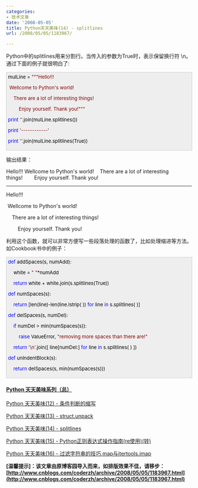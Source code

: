 ```yaml
---
categories:
- 技术文章
date: '2008-05-05'
title: Python天天美味(14) - splitlines
url: /2008/05/05/1183967/

---
```



Python中的splitlines用来分割行。当传入的参数为True时，表示保留换行符 \n。通过下面的例子就很明白了:

<div style="border: 1px solid #cccccc; padding: 4px 5px 4px 4px; background-color: #eeeeee; font-size: 13px; width: 98%;"><span style="color: #000000;">mulLine&nbsp;</span><span style="color: #000000;">=</span><span style="color: #000000;">&nbsp;</span><span style="color: #800000;">"""</span><span style="color: #800000;">Hello!!!

&nbsp;Wellcome&nbsp;to&nbsp;Python's&nbsp;world!

&nbsp;&nbsp;&nbsp;&nbsp;There&nbsp;are&nbsp;a&nbsp;lot&nbsp;of&nbsp;interesting&nbsp;things!

&nbsp;&nbsp;&nbsp;&nbsp;&nbsp;&nbsp;&nbsp;&nbsp;Enjoy&nbsp;yourself.&nbsp;Thank&nbsp;you!</span><span style="color: #800000;">"""</span><span style="color: #000000;">



</span><span style="color: #0000ff;">print</span><span style="color: #000000;">&nbsp;</span><span style="color: #800000;">''</span><span style="color: #000000;">.join(mulLine.splitlines())

</span><span style="color: #0000ff;">print</span><span style="color: #000000;">&nbsp;</span><span style="color: #800000;">'</span><span style="color: #800000;">------------</span><span style="color: #800000;">'</span><span style="color: #000000;">

</span><span style="color: #0000ff;">print</span><span style="color: #000000;">&nbsp;</span><span style="color: #800000;">''</span><span style="color: #000000;">.join(mulLine.splitlines(True))</span></div>

输出结果：

Hello!!! Wellcome to Python's world!&nbsp;&nbsp;&nbsp; There are a lot of interesting things!&nbsp;&nbsp;&nbsp;&nbsp;&nbsp;&nbsp;&nbsp; Enjoy yourself. Thank you!

------------

Hello!!!

&nbsp;Wellcome to Python's world!

&nbsp;&nbsp;&nbsp; There are a lot of interesting things!

&nbsp;&nbsp;&nbsp;&nbsp;&nbsp;&nbsp;&nbsp; Enjoy yourself. Thank you!

利用这个函数，就可以非常方便写一些段落处理的函数了，比如处理缩进等方法。如Cookbook书中的例子：

<div style="border: 1px solid #cccccc; padding: 4px 5px 4px 4px; background-color: #eeeeee; font-size: 13px; width: 98%;"><span style="color: #0000ff;">def</span><span style="color: #000000;">&nbsp;addSpaces(s,&nbsp;numAdd):

&nbsp;&nbsp;&nbsp;&nbsp;white&nbsp;</span><span style="color: #000000;">=</span><span style="color: #000000;">&nbsp;</span><span style="color: #800000;">"</span><span style="color: #800000;">&nbsp;</span><span style="color: #800000;">"</span><span style="color: #000000;">*</span><span style="color: #000000;">numAdd

&nbsp;&nbsp;&nbsp;&nbsp;</span><span style="color: #0000ff;">return</span><span style="color: #000000;">&nbsp;white&nbsp;</span><span style="color: #000000;">+</span><span style="color: #000000;">&nbsp;white.join(s.splitlines(True))

</span><span style="color: #0000ff;">def</span><span style="color: #000000;">&nbsp;numSpaces(s):

&nbsp;&nbsp;&nbsp;&nbsp;</span><span style="color: #0000ff;">return</span><span style="color: #000000;">&nbsp;[len(line)</span><span style="color: #000000;">-</span><span style="color: #000000;">len(line.lstrip(&nbsp;))&nbsp;</span><span style="color: #0000ff;">for</span><span style="color: #000000;">&nbsp;line&nbsp;</span><span style="color: #0000ff;">in</span><span style="color: #000000;">&nbsp;s.splitlines(&nbsp;)]

</span><span style="color: #0000ff;">def</span><span style="color: #000000;">&nbsp;delSpaces(s,&nbsp;numDel):

&nbsp;&nbsp;&nbsp;&nbsp;</span><span style="color: #0000ff;">if</span><span style="color: #000000;">&nbsp;numDel&nbsp;</span><span style="color: #000000;">&gt;</span><span style="color: #000000;">&nbsp;min(numSpaces(s)):

&nbsp;&nbsp;&nbsp;&nbsp;&nbsp;&nbsp;&nbsp;&nbsp;</span><span style="color: #0000ff;">raise</span><span style="color: #000000;">&nbsp;ValueError,&nbsp;</span><span style="color: #800000;">"</span><span style="color: #800000;">removing&nbsp;more&nbsp;spaces&nbsp;than&nbsp;there&nbsp;are!</span><span style="color: #800000;">"</span><span style="color: #000000;">

&nbsp;&nbsp;&nbsp;&nbsp;</span><span style="color: #0000ff;">return</span><span style="color: #000000;">&nbsp;</span><span style="color: #800000;">'</span><span style="color: #800000;">\n</span><span style="color: #800000;">'</span><span style="color: #000000;">.join([&nbsp;line[numDel:]&nbsp;</span><span style="color: #0000ff;">for</span><span style="color: #000000;">&nbsp;line&nbsp;</span><span style="color: #0000ff;">in</span><span style="color: #000000;">&nbsp;s.splitlines(&nbsp;)&nbsp;])

</span><span style="color: #0000ff;">def</span><span style="color: #000000;">&nbsp;unIndentBlock(s):

&nbsp;&nbsp;&nbsp;&nbsp;</span><span style="color: #0000ff;">return</span><span style="color: #000000;">&nbsp;delSpaces(s,&nbsp;min(numSpaces(s)))</span></div>

#### [Python  天天美味系列（总）](http://www.cnblogs.com/coderzh/archive/2008/07/08/pythoncookbook.html)

[Python    天天美味(12) - 条件判断的缩写](http://www.cnblogs.com/coderzh/archive/2008/05/04/1181416.html)&nbsp;
  
[Python    天天美味(13) - struct.unpack](http://www.cnblogs.com/coderzh/archive/2008/05/04/1181462.html)&nbsp; &nbsp;
  
[Python    天天美味(14) - splitlines](http://www.cnblogs.com/coderzh/archive/2008/05/05/1183967.html) &nbsp;
  
[Python    天天美味(15) - Python正则表达式操作指南(re使用)(转)](http://www.cnblogs.com/coderzh/archive/2008/05/06/1185755.html) &nbsp;
  
[Python    天天美味(16) - 过滤字符串的技巧,map与itertools.imap](http://www.cnblogs.com/coderzh/archive/2008/05/09/1190173.html) &nbsp;


**[温馨提示]：该文章由原博客园导入而来，如排版效果不佳，请移步：[http://www.cnblogs.com/coderzh/archive/2008/05/05/1183967.html](http://www.cnblogs.com/coderzh/archive/2008/05/05/1183967.html)**